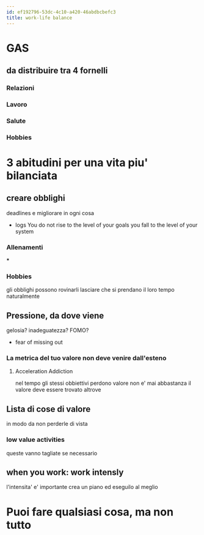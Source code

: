 ```yaml
---
id: ef192796-53dc-4c10-a420-46abdbcbefc3
title: work-life balance
---
```


# GAS

## da distribuire tra 4 fornelli

### Relazioni

### Lavoro

### Salute

### Hobbies

# 3 abitudini per una vita piu' bilanciata

## creare obblighi

deadlines e migliorare in ogni cosa

- logs You do not rise to the level of your goals you fall to the level of your system

### Allenamenti

**\***

### Hobbies

gli obblighi possono rovinarli lasciare che si prendano il loro tempo naturalmente

## Pressione, da dove viene

gelosia? inadeguatezza? FOMO?

- fear of missing out

### La metrica del tuo valore non deve venire dall'esteno

1.  Acceleration Addiction

    nel tempo gli stessi obbiettivi perdono valore non e' mai abbastanza il valore deve essere trovato altrove

## Lista di cose di valore

in modo da non perderle di vista

### low value activities

queste vanno tagliate se necessario

## when you work: work intensly

l'intensita' e' importante crea un piano ed eseguilo al meglio

# Puoi fare qualsiasi cosa, ma non tutto
